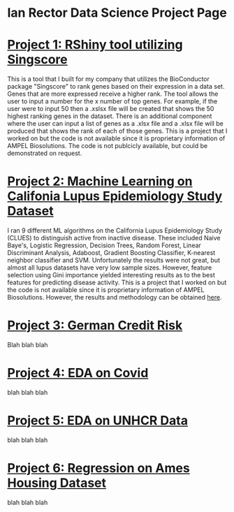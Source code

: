 # Ian Rector Data Science Project Page

# [Project 1: RShiny tool utilizing Singscore](https://github.com/ivr8bt/Singscore-RSHiny)
This is a tool that I built for my company that utilizes the BioConductor package "Singscore" to rank genes based on their expression in a data set. Genes that are more expressed receive a higher rank. The tool allows the user to input a number for the x number of top genes. For example, if the user were to input 50 then a .xslsx file will be created that shows the 50 highest ranking genes in the dataset. There is an additional component where the user can input a list of genes as a .xlsx file and a .xlsx file will be produced that shows the rank of each of those genes. This is a project that I worked on but the code is not available since it is proprietary information of AMPEL Biosolutions. The code is not publcicly available, but could be demonstrated on request.

# [Project 2: Machine Learning on Califonia Lupus Epidemiology Study Dataset](https://github.com/ivr8bt/CLUES-ML)
I ran 9 different ML algorithms on the California Lupus Epidemiology Study (CLUES) to distinguish active from inactive disease. These included Naive Baye's, Logistic Regression, Decision Trees, Random Forest, Linear Discriminant Analysis, Adaboost, Gradient Boosting Classifier, K-nearest neighbor classifier and SVM. Unfortunately the results were not great, but almost all lupus datasets have very low sample sizes. However, feature selection using Gini importance yielded interesting results as to the best features for predicting disease activity. This is a project that I worked on but the code is not available since it is proprietary information of AMPEL Biosolutions. However, the results and methodology can be obtained [here](https://www.ncbi.nlm.nih.gov/pmc/articles/PMC10503349/).

# [Project 3: German Credit Risk](https://github.com/ivr8bt/German_credit_risk)
Blah blah blah

# [Project 4: EDA on Covid](https://github.com/ivr8bt/European-Covid)
blah blah blah

# [Project 5: EDA on UNHCR Data](https://github.com/ivr8bt/UNHCR-Refugee)
blah blah blah

# [Project 6: Regression on Ames Housing Dataset](https://github.com/ivr8bt/Ames_Kaggle)
blah blah blah
